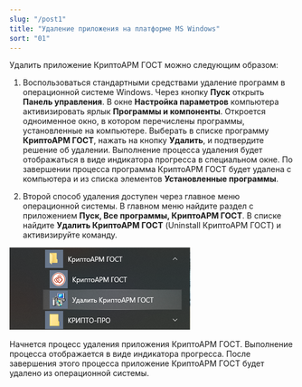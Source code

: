 ```yaml
---
slug: "/post1"
title: "Удаление приложения на платформе MS Windows"
sort: "01"
--- 
```


Удалить приложение КриптоАРМ ГОСТ можно следующим образом:

1.  Воспользоваться стандартными средствами удаление программ в операционной системе Windows.
   Через кнопку **Пуск** открыть **Панель управления**.
   В окне **Настройка параметров** компьютера активизировать ярлык **Программы и компоненты**. Откроется одноименное окно, в котором перечислены программы, установленные на компьютере.
   Выберать в списке программу **КриптоАРМ ГОСТ**, нажать на кнопку **Удалить**, и подтвердите решение об удалении. Выполнение процесса удаления будет отображаться в виде индикатора прогресса в специальном окне. По завершении процесса программа КриптоАРМ ГОСТ будет удалена с компьютера и из списка элементов **Установленные программы**.

2.  Второй способ удаления доступен через главное меню операционной системы. В главном меню найдите раздел с приложением **Пуск, Все программы, КриптоАРМ ГОСТ**. В списке найдите **Удалить КриптоАРМ ГОСТ** (Uninstall КриптоАРМ ГОСТ) и активизируйте команду.

![delete-win.png](./images/delete-win.png "Удаление КриптоАРМ ГОСТ")

Начнется процесс удаления приложения КриптоАРМ ГОСТ. Выполнение процесса отображается в виде индикатора прогресса. После завершения этого процесса приложение КриптоАРМ ГОСТ будет удалено из операционной системы.
